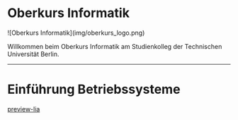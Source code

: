 <!--
author:   Tilman Schieber
email:    tilman.schieber@tu-berlin.de
version:  0.0.1
date:     2024
language: de
logo:     img/oberkurs_logo.png
icon:     img/TU_Logo_kurz.png
comment:  Oberkurs Informatik am Studienkolleg der
          Technischen Universität Berlin.
import:   https://raw.githubusercontent.com/LiaTemplates/Pyodide/master/README.md
import:   https://raw.githubusercontent.com/liaScript/mermaid_template/master/README.md
link:     styles/main.css

@style

h1 {
  display: none;
}

img.card__logo {
  height: 20px !important;
}

@end
-->

# Oberkurs Informatik


<div class="center">
![Oberkurs Informatik](img/oberkurs_logo.png)

<!-- class="lead" -->
Willkommen beim Oberkurs Informatik am Studienkolleg der Technischen Universität Berlin.

</div>

---

<div style="display:none">

Python Programmierkurs
======================

[preview-lia](1_Einfuehrung.md)
[preview-lia](2_Werte&Variablen.md)
[preview-lia](3_Entscheidungen.md)
[preview-lia](4_Wiederholung.md)

</div>

Einführung Betriebssysteme
==========================
[preview-lia](A_Linux.md)
